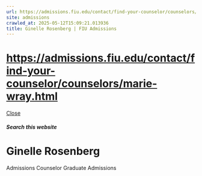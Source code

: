 ```yaml
---
url: https://admissions.fiu.edu/contact/find-your-counselor/counselors/marie-wray.html
site: admissions
crawled_at: 2025-05-12T15:09:21.013936
title: Ginelle Rosenberg | FIU Admissions
---
```


# https://admissions.fiu.edu/contact/find-your-counselor/counselors/marie-wray.html

[ Close ](https://admissions.fiu.edu/contact/find-your-counselor/counselors/ginelle-rosenberg.html)
##### Search this website
# Ginelle Rosenberg
Admissions Counselor
Graduate Admissions

